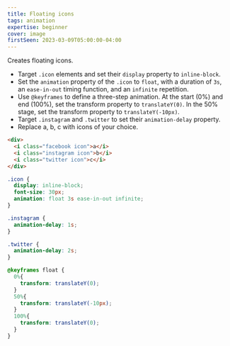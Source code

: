 ```yaml
---
title: Floating icons
tags: animation
expertise: beginner
cover: image
firstSeen: 2023-03-09T05:00:00-04:00
---
```

Creates floating icons.

- Target `.icon` elements and set their `display` property to `inline-block`.
- Set the `animation` property of the `.icon` to `float`, with a duration of `3s`, an `ease-in-out` timing function, and an `infinite` repetition.
- Use `@keyframes` to define a three-step animation. At the start (0%) and end (100%), set the transform property to `translateY(0)`. In the 50% stage, set the transform property to `translateY(-10px)`.
- Target `.instagram` and `.twitter` to set their `animation-delay` property.
- Replace a, b, c with icons of your choice.

```html
<div>
  <i class="facebook icon">a</i>
  <i class="instagram icon">b</i>
  <i class="twitter icon">c</i>
</div>
```

```css
.icon {
  display: inline-block;
  font-size: 30px;
  animation: float 3s ease-in-out infinite;
}

.instagram {
  animation-delay: 1s;
}

.twitter {
  animation-delay: 2s;
}

@keyframes float {
  0%{
    transform: translateY(0);
  }
  50%{
    transform: translateY(-10px);
  }
  100%{
    transform: translateY(0);
  }
}
```